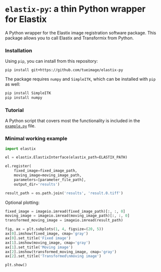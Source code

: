 # `elastix-py`: a thin Python wrapper for Elastix
A Python wrapper for the Elastix image registration software package. This package allows you to call Elastix and Transformix from Python. 

### Installation

Using `pip`, you can install from this repository:

`pip install git+https://github.com/tueimage/elastix-py`

The package requires `numpy` and `SimpleITK`, which can be installed with `pip` as well:

```bash
pip install SimpleITK
pip install numpy
```

### Tutorial

A Python script that covers most the functionality is included in the [`example.py`](example.py) file.

### Minimal working example

```python
import elastix

el = elastix.ElastixInterface(elastix_path=ELASTIX_PATH)

el.register(
    fixed_image=fixed_image_path,
    moving_image=moving_image_path,
    parameters=[parameter_file_path],
    output_dir='results')

result_path = os.path.join('results', 'result.0.tiff')
```

Optional plotting:

```python
fixed_image = imageio.imread(fixed_image_path)[:, :, 0]
moving_image = imageio.imread(moving_image_path)[:, :, 0]
transformed_moving_image = imageio.imread(result_path)

fig, ax = plt.subplots(1, 4, figsize=(20, 5))
ax[0].imshow(fixed_image, cmap='gray')
ax[0].set_title('Fixed image')
ax[1].imshow(moving_image, cmap='gray')
ax[1].set_title('Moving image')
ax[2].imshow(transformed_moving_image, cmap='gray')
ax[2].set_title('Transformed\nmoving image')

plt.show()
```
